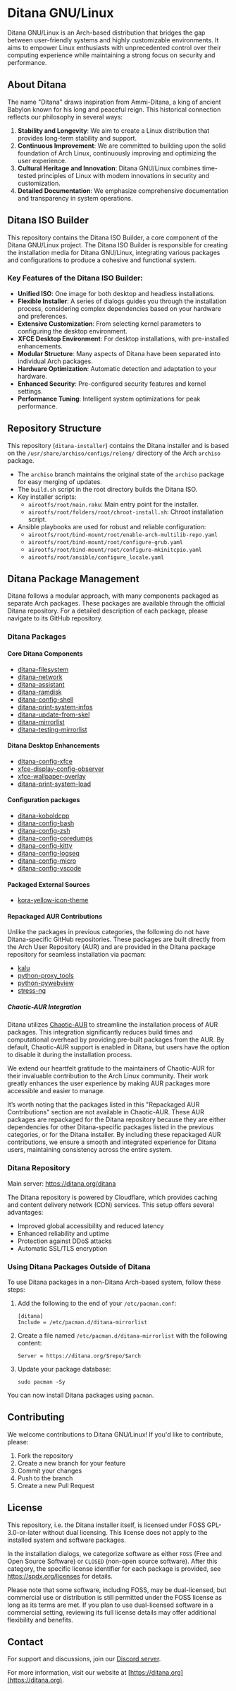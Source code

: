 # Ditana GNU/Linux

Ditana GNU/Linux is an Arch-based distribution that bridges the gap between user-friendly systems and highly customizable environments. It aims to empower Linux enthusiasts with unprecedented control over their computing experience while maintaining a strong focus on security and performance.

## About Ditana

The name "Ditana" draws inspiration from Ammi-Ditana, a king of ancient Babylon known for his long and peaceful reign. This historical connection reflects our philosophy in several ways:

1. **Stability and Longevity**: We aim to create a Linux distribution that provides long-term stability and support.
2. **Continuous Improvement**: We are committed to building upon the solid foundation of Arch Linux, continuously improving and optimizing the user experience.
3. **Cultural Heritage and Innovation**: Ditana GNU/Linux combines time-tested principles of Linux with modern innovations in security and customization.
4. **Detailed Documentation**: We emphasize comprehensive documentation and transparency in system operations.

## Ditana ISO Builder

This repository contains the Ditana ISO Builder, a core component of the Ditana GNU/Linux project. The Ditana ISO Builder is responsible for creating the installation media for Ditana GNU/Linux, integrating various packages and configurations to produce a cohesive and functional system.

### Key Features of the Ditana ISO Builder:

- **Unified ISO**: One image for both desktop and headless installations.
- **Flexible Installer**: A series of dialogs guides you through the installation process, considering complex dependencies based on your hardware and preferences.
- **Extensive Customization**: From selecting kernel parameters to configuring the desktop environment.
- **XFCE Desktop Environment**: For desktop installations, with pre-installed enhancements.
- **Modular Structure**: Many aspects of Ditana have been separated into individual Arch packages.
- **Hardware Optimization**: Automatic detection and adaptation to your hardware.
- **Enhanced Security**: Pre-configured security features and kernel settings.
- **Performance Tuning**: Intelligent system optimizations for peak performance.

## Repository Structure

This repository (`ditana-installer`) contains the Ditana installer and is based on the `/usr/share/archiso/configs/releng/` directory of the Arch `archiso` package.

- The `archiso` branch maintains the original state of the `archiso` package for easy merging of updates.
- The `build.sh` script in the root directory builds the Ditana ISO.
- Key installer scripts:
  - `airootfs/root/main.raku`: Main entry point for the installer.
  - `airootfs/root/folders/root/chroot-install.sh`: Chroot installation script.
- Ansible playbooks are used for robust and reliable configuration:
  - `airootfs/root/bind-mount/root/enable-arch-multilib-repo.yaml`
  - `airootfs/root/bind-mount/root/configure-grub.yaml`
  - `airootfs/root/bind-mount/root/configure-mkinitcpio.yaml`
  - `airootfs/root/ansible/configure_locale.yaml`

## Ditana Package Management

Ditana follows a modular approach, with many components packaged as separate Arch packages. These packages are available through the official Ditana repository. For a detailed description of each package, please navigate to its GitHub repository.

### Ditana Packages

#### Core Ditana Components

- [ditana-filesystem](https://github.com/acrion/ditana-filesystem)
- [ditana-network](https://github.com/acrion/ditana-network)
- [ditana-assistant](https://github.com/acrion/ditana-assistant)
- [ditana-ramdisk](https://github.com/acrion/ditana-ramdisk)
- [ditana-config-shell](https://github.com/acrion/ditana-config-shell)
- [ditana-print-system-infos](https://github.com/acrion/ditana-print-system-infos)
- [ditana-update-from-skel](https://github.com/acrion/ditana-update-from-skel)
- [ditana-mirrorlist](https://github.com/acrion/ditana-mirrorlist)
- [ditana-testing-mirrorlist](https://github.com/acrion/ditana-testing-mirrorlist)

#### Ditana Desktop Enhancements

- [ditana-config-xfce](https://github.com/acrion/ditana-config-xfce)
- [xfce-display-config-observer](https://github.com/acrion/xfce-display-config-observer)
- [xfce-wallpaper-overlay](https://github.com/acrion/xfce-wallpaper-overlay)
- [ditana-print-system-load](https://github.com/acrion/ditana-print-system-load)

#### Configuration packages

- [ditana-koboldcpp](https://github.com/acrion/ditana-koboldcpp)
- [ditana-config-bash](https://github.com/acrion/ditana-config-bash)
- [ditana-config-zsh](https://github.com/acrion/ditana-config-zsh)
- [ditana-config-coredumps](https://github.com/acrion/ditana-config-coredumps)
- [ditana-config-kitty](https://github.com/acrion/ditana-config-kitty)
- [ditana-config-logseq](https://github.com/acrion/ditana-config-logseq)
- [ditana-config-micro](https://github.com/acrion/ditana-config-micro)
- [ditana-config-vscode](https://github.com/acrion/ditana-config-vscode)

#### Packaged External Sources

- [kora-yellow-icon-theme](https://github.com/acrion/kora-yellow-icon-theme)

#### Repackaged AUR Contributions

Unlike the packages in previous categories, the following do not have Ditana-specific GitHub repositories. These packages are built directly from the Arch User Repository (AUR) and are provided in the Ditana package repository for seamless installation via pacman:

- [kalu](https://github.com/Thulinma/kalu)
- [python-proxy_tools](https://github.com/jtushman/proxy_tools)
- [python-pywebview](https://github.com/r0x0r/pywebview)
- [stress-ng](https://github.com/ColinIanKing/stress-ng)

##### Chaotic-AUR Integration

Ditana utilizes [Chaotic-AUR](https://github.com/chaotic-aur) to streamline the installation process of AUR packages. This integration significantly reduces build times and computational overhead by providing pre-built packages from the AUR. By default, Chaotic-AUR support is enabled in Ditana, but users have the option to disable it during the installation process.

We extend our heartfelt gratitude to the maintainers of Chaotic-AUR for their invaluable contribution to the Arch Linux community. Their work greatly enhances the user experience by making AUR packages more accessible and easier to manage.

It’s worth noting that the packages listed in this "Repackaged AUR Contributions" section are not available in Chaotic-AUR. These AUR packages are repackaged for the Ditana repository because they are either dependencies for other Ditana-specific packages listed in the previous categories, or for the Ditana installer. By including these repackaged AUR contributions, we ensure a smooth and integrated experience for Ditana users, maintaining consistency across the entire system.

### Ditana Repository

Main server: https://ditana.org/ditana

The Ditana repository is powered by Cloudflare, which provides caching and content delivery network (CDN) services. This setup offers several advantages:

- Improved global accessibility and reduced latency
- Enhanced reliability and uptime
- Protection against DDoS attacks
- Automatic SSL/TLS encryption

### Using Ditana Packages Outside of Ditana

To use Ditana packages in a non-Ditana Arch-based system, follow these steps:

1. Add the following to the end of your `/etc/pacman.conf`:

   ```
   [ditana]
   Include = /etc/pacman.d/ditana-mirrorlist
   ```

2. Create a file named `/etc/pacman.d/ditana-mirrorlist` with the following content:

   ```
   Server = https://ditana.org/$repo/$arch
   ```

3. Update your package database:

   ```
   sudo pacman -Sy
   ```

You can now install Ditana packages using `pacman`.

## Contributing

We welcome contributions to Ditana GNU/Linux! If you'd like to contribute, please:

1. Fork the repository
2. Create a new branch for your feature
3. Commit your changes
4. Push to the branch
5. Create a new Pull Request

## License

This repository, i.e. the Ditana installer itself, is licensed under FOSS GPL-3.0-or-later without dual licensing.
This license does not apply to the installed system and software packages.

In the installation dialogs, we categorize software as either `FOSS` (Free and Open
Source Software) or `CLOSED` (non-open source software). After this category, the specific
license identifier for each package is provided, see https://spdx.org/licenses for details.

Please note that some software, including FOSS, may be dual-licensed, but commercial use or
distribution is still permitted under the FOSS license as long as its terms are met. If you
plan to use dual-licensed software in a commercial setting, reviewing its full license details
may offer additional flexibility and benefits.

## Contact

For support and discussions, join our [Discord server](https://discord.gg/RgcdumdE9J).

For more information, visit our website at [https://ditana.org](https://ditana.org).
